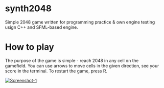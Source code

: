 # synth2048
Simple 2048 game written for programming practice &amp; own engine testing usign C++ and SFML-based engine.
# How to play
The purpose of the game is simple - reach 2048 in any cell on the gamefield. You can use arrows to move cells in the given direction, see your score in the terminal. To restart the game, press R.

<a href="https://ibb.co/VLj1TSj"><img src="https://i.ibb.co/ZfLjx8L/Screenshot-1.png" alt="Screenshot-1" border="0"></a>
